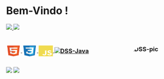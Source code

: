 # Bem-Vindo !
<div style="display:inline_block">
<div>
  <a href="https://github.com/DSSfish">
  <img height="180em" src="https://github-readme-stats.vercel.app/api?username=DSSfish&show_icons=true&theme=prussian&include_all_commits=true&count_private=true&locale"/>
  <img height="180em" src="https://github-readme-stats.vercel.app/api/top-langs/?username=DSSfish&layout=compact&langs_count=7&theme=prussian"/>
</div>
  
<div><br>
  <h3 align="left">
    <!--Studdying:-->
    <img align="center" alt="DSS-HTML" height="30" width="40" src="https://raw.githubusercontent.com/devicons/devicon/master/icons/html5/html5-original.svg">
    <img align="center" alt="DSS-CSS" height="30" width="40" src="https://raw.githubusercontent.com/devicons/devicon/master/icons/css3/css3-original.svg">
    <img align="center" alt="DSS-Js" height="30" width="40" src="https://raw.githubusercontent.com/devicons/devicon/master/icons/javascript/javascript-plain.svg">
    <img align="center" alt="DSS-Java" height="30" width="40" src="https://cdn.jsdelivr.net/gh/devicons/devicon/icons/java/java-plain.svg" />
    <img align="right" alt="DSS-pic" width="170" height="170" style="border-radius:50px;" src="https://media.discordapp.net/attachments/997720180266373120/997730587660001290/gifgithub.png?width=566&height=566">
    <!--<h3>Planning to:
    <img align="center" alt="DSS-C++" height="30" width="40" src="https://cdn.jsdelivr.net/gh/devicons/devicon/icons/cplusplus/cplusplus-original.svg" /></h3>-->
  </h3>
  </div>
  
  ##
  
  <div>
    <a href = "mailto:#@gmail.com"><img src="https://img.shields.io/badge/-Gmail-%23333?style=for-the-badge&logo=gmail&logoColor=white" target="_blank"></a>
    <a href="https://www.linkedin.com/in/#" target="_blank"><img src="https://img.shields.io/badge/-LinkedIn-%230077B5?style=for-the-badge&logo=linkedin&logoColor=white" target="_blank"></a>
    </div>
  
  </div>
